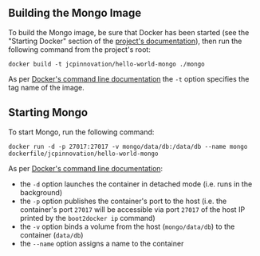 ## Building the Mongo Image

To build the Mongo image, be sure that Docker has been started (see the "Starting Docker" section of the [project's documentation](../README.markdown)), then run the following command from the project's root:

	docker build -t jcpinnovation/hello-world-mongo ./mongo

As per [Docker's command line documentation](https://docs.docker.com/reference/commandline/cli/#build) the `-t` option specifies the tag name of the image. 
	

## Starting Mongo

To start Mongo, run the following command:

	docker run -d -p 27017:27017 -v mongo/data/db:/data/db --name mongo dockerfile/jcpinnovation/hello-world-mongo	

	
As per [Docker's command line documentation](https://docs.docker.com/reference/commandline/cli/#run):

- the `-d` option launches the container in detached mode (i.e. runs in the background)
- the `-p` option publishes the container's port to the host (i.e. the container's port `27017` will be accessible via port `27017` of the host IP printed by the `boot2docker ip` command)
- the `-v` option binds a volume from the host (`mongo/data/db`) to the container (`data/db`)
- the `--name` option assigns a name to the container
